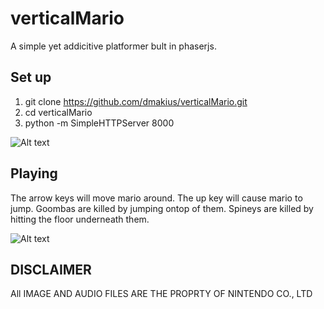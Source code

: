 # verticalMario

A simple yet addicitive platformer bult in phaserjs. 

## Set up
1. git clone https://github.com/dmakius/verticalMario.git
2. cd verticalMario
3. python -m SimpleHTTPServer 8000

![Alt text](https://s3-us-west-2.amazonaws.com/makoverwebsite/BlogImages/marioTitle.png)

## Playing
The arrow keys will move mario around. The up key will cause mario to jump. Goombas are killed by jumping ontop of them. Spineys are killed by hitting the floor underneath them.

![Alt text](https://s3-us-west-2.amazonaws.com/makoverwebsite/BlogImages/verticalMario.png)

## DISCLAIMER
All IMAGE AND AUDIO FILES ARE THE PROPRTY OF NINTENDO CO., LTD
